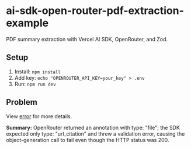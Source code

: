 # ai-sdk-open-router-pdf-extraction-example

PDF summary extraction with Vercel AI SDK, OpenRouter, and Zod.

## Setup

1. Install: `npm install`
2. Add key: `echo "OPENROUTER_API_KEY=your_key" > .env`
3. Run: `npm run dev`

## Problem

View [error](error.txt) for more details.

**Summary:** OpenRouter returned an annotation with type: "file"; the SDK expected only type: "url_citation" and threw a
validation error, causing the object-generation call to fail even though the HTTP status was 200.